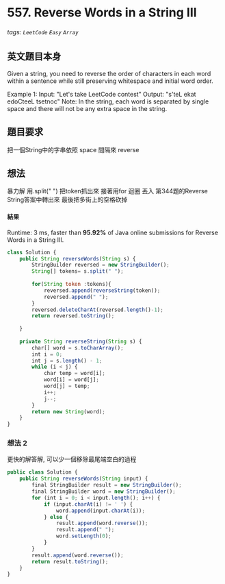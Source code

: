 # 557. Reverse Words in a String III
###### tags: `LeetCode` `Easy` `Array`

## 英文題目本身
Given a string, you need to reverse the order of characters in each word within a sentence while still preserving whitespace and initial word order.

Example 1:
Input: "Let's take LeetCode contest"
Output: "s'teL ekat edoCteeL tsetnoc"
Note: In the string, each word is separated by single space and there will not be any extra space in the string.
## 題目要求
把一個String中的字串依照 space 間隔來 reverse
## 想法
暴力解
用.split(" ") 把token抓出來
接著用for 迴圈 丟入 第344題的Reverse String答案中轉出來
最後把多街上的空格砍掉

#### 結果
Runtime: 3 ms, faster than **95.92%** of Java online submissions for Reverse Words in a String III.
```javascript
class Solution {
    public String reverseWords(String s) {
        StringBuilder reversed = new StringBuilder();
        String[] tokens= s.split(" ");
        
        for(String token :tokens){
            reversed.append(reverseString(token));
            reversed.append(" ");
        }
        reversed.deleteCharAt(reversed.length()-1);
        return reversed.toString();
        
    }
    
    private String reverseString(String s) {
        char[] word = s.toCharArray();
        int i = 0;
        int j = s.length() - 1;
        while (i < j) {
            char temp = word[i];
            word[i] = word[j];
            word[j] = temp;
            i++;
            j--;
        }
        return new String(word);
    }
}
```

### 想法 2
更快的解答解, 可以少一個移除最尾端空白的過程
```javascript
public class Solution {
    public String reverseWords(String input) {
        final StringBuilder result = new StringBuilder();
        final StringBuilder word = new StringBuilder();
        for (int i = 0; i < input.length(); i++) {
            if (input.charAt(i) != ' ') {
                word.append(input.charAt(i));
            } else {
                result.append(word.reverse());
                result.append(" ");
                word.setLength(0);
            }
        }
        result.append(word.reverse());
        return result.toString();
    }
}
```